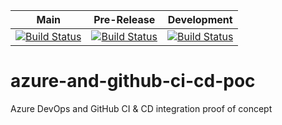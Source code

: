 Main| Pre-Release | Development
---|---|---
[![Build Status](https://d3vt34m.visualstudio.com/edms_test/_apis/build/status/edms-devteam-z1.azure-and-github-ci-cd-poc?branchName=main)](https://d3vt34m.visualstudio.com/edms_test/_build/latest?definitionId=2&branchName=main) | [![Build Status](https://d3vt34m.visualstudio.com/edms_test/_apis/build/status/edms-devteam-z1.azure-and-github-ci-cd-poc?branchName=Pre-Release)](https://d3vt34m.visualstudio.com/edms_test/_build/latest?definitionId=2&branchName=Pre-Release) | [![Build Status](https://d3vt34m.visualstudio.com/edms_test/_apis/build/status/edms-devteam-z1.azure-and-github-ci-cd-poc?branchName=development)](https://d3vt34m.visualstudio.com/edms_test/_build/latest?definitionId=2&branchName=development)


# azure-and-github-ci-cd-poc

Azure DevOps and GitHub CI &amp; CD integration proof of concept

